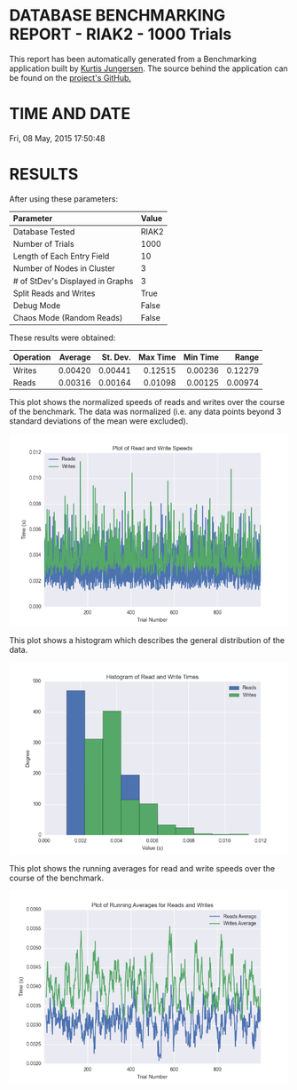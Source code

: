 DATABASE BENCHMARKING REPORT - RIAK2 - 1000 Trials
=========================================

This report has been automatically generated from a Benchmarking application
built by [Kurtis Jungersen](http://kmjungersen.com).  The source behind the application can be found on the [project's GitHub.](https://github.com/kmjungersen/DB-Benchmarking)

TIME AND DATE
=============

Fri, 08 May, 2015 17:50:48


RESULTS
=======

After using these parameters:

| Parameter                        | Value   |
|:---------------------------------|:--------|
| Database Tested                  | RIAK2   |
| Number of Trials                 | 1000    |
| Length of Each Entry Field       | 10      |
| Number of Nodes in Cluster       | 3       |
| # of StDev's Displayed in Graphs | 3       |
| Split Reads and Writes           | True    |
| Debug Mode                       | False   |
| Chaos Mode (Random Reads)        | False   |

These results were obtained:

| Operation   |   Average |   St. Dev. |   Max Time |   Min Time |   Range |
|:------------|----------:|-----------:|-----------:|-----------:|--------:|
| Writes      |   0.00420 |    0.00441 |    0.12515 |    0.00236 | 0.12279 |
| Reads       |   0.00316 |    0.00164 |    0.01098 |    0.00125 | 0.00974 |

This plot shows the normalized speeds of reads and writes over the course of the benchmark.  The data was normalized (i.e. any data points beyond 3 standard deviations of the mean were excluded).

![Alt text](images/RIAK2-May08-2015-17:50:48-rw.png "rw")

This plot shows a histogram which describes the general distribution of the data.

![Alt text](images/RIAK2-May08-2015-17:50:48-stats.png "stats")

This plot shows the running averages for read and write speeds over the course of the benchmark.

![Alt text](images/RIAK2-May08-2015-17:50:48-running_averages.png "running_averages")